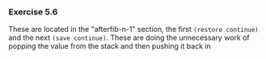 ### Exercise 5.6
These are located in the "afterfib-n-1" section, the first `(restore continue)` and the next `(save continue)`. These are doing the unnecessary work of popping the value from the stack and then pushing it back in

